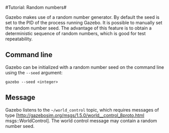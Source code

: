 #Tutorial: Random numbers#

Gazebo makes use of a random number generator. By default the seed is set to the PID of the process running Gazebo. It is possible to manually set the random number seed. The advantage of this feature is to obtain a deterministic sequence of random numbers, which is good for test repeatability.

## Command line

Gazebo can be initialized with a random number seed on the command line using the `--seed` argument:

~~~
gazebo --seed <integer>
~~~

## Message

Gazebo listens to the `~/world_control` topic, which requires messages of type [http://gazebosim.org/msgs/1.5.0/world__control_8proto.html msgs::WorldControl]. The world control message may contain a random number seed.
